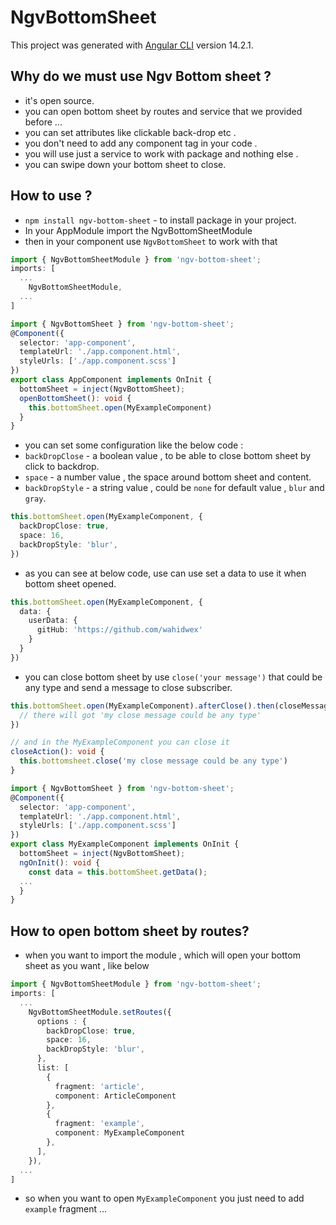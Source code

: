 # NgvBottomSheet

This project was generated with [Angular CLI](https://github.com/angular/angular-cli) version 14.2.1.

## Why do we must use Ngv Bottom sheet ?

* it's open source.
* you can open bottom sheet by routes and service that we provided before ...
* you can set attributes like clickable back-drop etc .
* you don't need to add any component tag in your code .
* you will use just a service to work with package and nothing else .
* you can swipe down your bottom sheet to close.


## How to use ?


* `npm install ngv-bottom-sheet` - to install package in your project.
* In your AppModule import the NgvBottomSheetModule
* then in your component use `NgvBottomSheet` to work with that
```ts
import { NgvBottomSheetModule } from 'ngv-bottom-sheet';
imports: [
  ...
    NgvBottomSheetModule,
  ...
]
```

```ts
import { NgvBottomSheet } from 'ngv-bottom-sheet';
@Component({
  selector: 'app-component',
  templateUrl: './app.component.html',
  styleUrls: ['./app.component.scss']
})
export class AppComponent implements OnInit {
  bottomSheet = inject(NgvBottomSheet);
  openBottomSheet(): void {
    this.bottomSheet.open(MyExampleComponent)
  }
}

```

* you can set some configuration like the below code :
* `backDropClose` - a boolean value , to be able to close bottom sheet by click to backdrop.
* `space` - a number value , the space around bottom sheet and content.
* `backDropStyle` - a string value , could be `none` for default value , `blur` and `gray`.

```ts
this.bottomSheet.open(MyExampleComponent, {
  backDropClose: true,
  space: 16,
  backDropStyle: 'blur',
})
```

* as you can see at below code, use can use set a data to use it when bottom sheet opened.

```ts
this.bottomSheet.open(MyExampleComponent, {
  data: {
    userData: {
      gitHub: 'https://github.com/wahidwex'
    }
  }
})
```

* you can close bottom sheet by use `close('your message')` that could be any type and send a message to close subscriber.

```ts
this.bottomSheet.open(MyExampleComponent).afterClose().then(closeMessage => {
  // there will got 'my close message could be any type'
})

// and in the MyExampleComponent you can close it
closeAction(): void {
  this.bottomsheet.close('my close message could be any type')
}
```


```ts
import { NgvBottomSheet } from 'ngv-bottom-sheet';
@Component({
  selector: 'app-component',
  templateUrl: './app.component.html',
  styleUrls: ['./app.component.scss']
})
export class MyExampleComponent implements OnInit {
  bottomSheet = inject(NgvBottomSheet);
  ngOnInit(): void {
    const data = this.bottomSheet.getData();
  ...
  }
}
```

## How to open bottom sheet by routes?

* when you want to import the module , which will open your bottom sheet as you want , like below
```ts
import { NgvBottomSheetModule } from 'ngv-bottom-sheet';
imports: [
  ...
    NgvBottomSheetModule.setRoutes({
      options : {
        backDropClose: true,
        space: 16,
        backDropStyle: 'blur',
      },
      list: [
        {
          fragment: 'article',
          component: ArticleComponent
        },
        {
          fragment: 'example',
          component: MyExampleComponent
        },
      ],
    }),
  ...
]
```
* so when you want to open `MyExampleComponent` you just need to add `example` fragment ...
